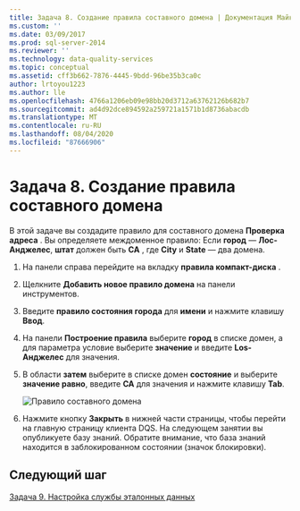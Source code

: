 ```yaml
---
title: Задача 8. Создание правила составного домена | Документация Майкрософт
ms.custom: ''
ms.date: 03/09/2017
ms.prod: sql-server-2014
ms.reviewer: ''
ms.technology: data-quality-services
ms.topic: conceptual
ms.assetid: cff3b662-7876-4445-9bdd-96be35b3ca0c
author: lrtoyou1223
ms.author: lle
ms.openlocfilehash: 4766a1206eb09e98bb20d3712a63762126b682b7
ms.sourcegitcommit: ad4d92dce894592a259721a1571b1d8736abacdb
ms.translationtype: MT
ms.contentlocale: ru-RU
ms.lasthandoff: 08/04/2020
ms.locfileid: "87666906"
---
```

# <a name="task-8-creating-a-composite-domain-rule"></a>Задача 8. Создание правила составного домена
  В этой задаче вы создадите правило для составного домена **Проверка адреса** . Вы определяете междоменное правило: Если **город** — **Лос-Анджелес**, **штат** должен быть **CA** , где **City** и **State** — два домена.  
  
1.  На панели справа перейдите на вкладку **правила компакт-диска** .  
  
2.  Щелкните **Добавить новое правило домена** на панели инструментов.  
  
3.  Введите **правило состояния города** для **имени** и нажмите клавишу **Ввод**.  
  
4.  На панели **Построение правила** выберите **город** в списке домен, а для параметра условие выберите **значение** и введите **Los-Анджелес** для значения.  
  
5.  В области **затем** выберите в списке домен **состояние** и выберите **значение равно**, введите **CA** для значения и нажмите клавишу **Tab**.  
  
     ![Правило составного домена](../../2014/tutorials/media/et-creatingacompositedomainrule.jpg "Правило составного домена")  
  
6.  Нажмите кнопку **Закрыть** в нижней части страницы, чтобы перейти на главную страницу клиента DQS. На следующем занятии вы опубликуете базу знаний. Обратите внимание, что база знаний находится в заблокированном состоянии (значок блокировки).  
  
## <a name="next-step"></a>Следующий шаг  
 [Задача 9. Настройка службы эталонных данных](../../2014/tutorials/task-9-configuring-a-reference-data-service.md)  
  
  
